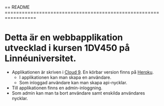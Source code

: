 == README =================================================================

# Detta är en webbapplikation utvecklad i kursen 1DV450 på Linnéuniversitet.
* Applikationen är skriven i [Cloud 9](http://www.c9.io). En körbar version finns på [Heroku](https://webbramverk.herokuapp.com/).
    * I applikationen kan man skapa en användare. 
    * Som inloggad användare kan man skapa api-nycklar.
* Till applikationen finns en admin-inloggning.
* Som admin kan man ta bort användare samt enskilda användares nycklar.

